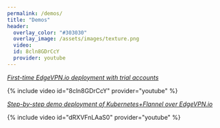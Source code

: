 ```yaml
---
permalink: /demos/
title: "Demos"
header:
  overlay_color: "#303030"
  overlay_image: /assets/images/texture.png
  video:
  id: 8cln8GDrCcY
  provider: youtube
---
```


*[<i class="fab fa-youtube" aria-hidden="true"></i> First-time EdgeVPN.io deployment with trial accounts](
https://www.youtube.com/watch?v=8cln8GDrCcY)*

{% include video id="8cln8GDrCcY" provider="youtube" %}

*[<i class="fab fa-youtube" aria-hidden="true"></i> Step-by-step demo deployment of Kubernetes+Flannel over EdgeVPN.io](
https://www.youtube.com/watch?v=dRXVFnLAaS0)*

{% include video id="dRXVFnLAaS0" provider="youtube" %}
